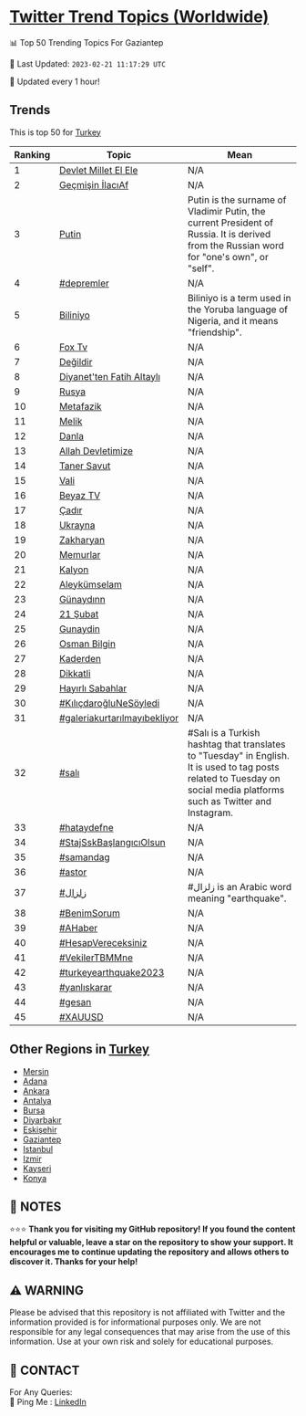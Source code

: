 [Twitter Trend Topics (Worldwide)](https://github.com/ErcinDedeoglu/Twitter-Trend-Topics)
==========


📊 Top 50 Trending Topics For Gaziantep

📆 Last Updated: `2023-02-21 11:17:29 UTC`

🔧 Updated every 1 hour!


## Trends

This is top 50 for [Turkey](</Turkey>)

| Ranking | Topic | Mean |
| ------- | ------------ | ------------ |
| 1 | [Devlet Millet El Ele](http://twitter.com/search?q=Devlet+Millet+El+Ele) | N/A |
| 2 | [Geçmişin İlacıAf](http://twitter.com/search?q=Ge%c3%a7mi%c5%9fin+%c4%b0lac%c4%b1Af) | N/A |
| 3 | [Putin](http://twitter.com/search?q=Putin) | Putin is the surname of Vladimir Putin, the current President of Russia. It is derived from the Russian word for "one's own", or "self". |
| 4 | [#depremler](http://twitter.com/search?q=%23depremler) | N/A |
| 5 | [Biliniyo](http://twitter.com/search?q=Biliniyo) | Biliniyo is a term used in the Yoruba language of Nigeria, and it means "friendship". |
| 6 | [Fox Tv](http://twitter.com/search?q=Fox+Tv) | N/A |
| 7 | [Değildir](http://twitter.com/search?q=De%c4%9fildir) | N/A |
| 8 | [Diyanet'ten Fatih Altaylı](http://twitter.com/search?q=Diyanet%27ten+Fatih+Altayl%c4%b1) | N/A |
| 9 | [Rusya](http://twitter.com/search?q=Rusya) | N/A |
| 10 | [Metafazik](http://twitter.com/search?q=Metafazik) | N/A |
| 11 | [Melik](http://twitter.com/search?q=Melik) | N/A |
| 12 | [Danla](http://twitter.com/search?q=Danla) | N/A |
| 13 | [Allah Devletimize](http://twitter.com/search?q=Allah+Devletimize) | N/A |
| 14 | [Taner Savut](http://twitter.com/search?q=Taner+Savut) | N/A |
| 15 | [Vali](http://twitter.com/search?q=Vali) | N/A |
| 16 | [Beyaz TV](http://twitter.com/search?q=Beyaz+TV) | N/A |
| 17 | [Çadır](http://twitter.com/search?q=%c3%87ad%c4%b1r) | N/A |
| 18 | [Ukrayna](http://twitter.com/search?q=Ukrayna) | N/A |
| 19 | [Zakharyan](http://twitter.com/search?q=Zakharyan) | N/A |
| 20 | [Memurlar](http://twitter.com/search?q=Memurlar) | N/A |
| 21 | [Kalyon](http://twitter.com/search?q=Kalyon) | N/A |
| 22 | [Aleykümselam](http://twitter.com/search?q=Aleyk%c3%bcmselam) | N/A |
| 23 | [Günaydınn](http://twitter.com/search?q=G%c3%bcnayd%c4%b1nn) | N/A |
| 24 | [21 Şubat](http://twitter.com/search?q=21+%c5%9eubat) | N/A |
| 25 | [Gunaydin](http://twitter.com/search?q=Gunaydin) | N/A |
| 26 | [Osman Bilgin](http://twitter.com/search?q=Osman+Bilgin) | N/A |
| 27 | [Kaderden](http://twitter.com/search?q=Kaderden) | N/A |
| 28 | [Dikkatli](http://twitter.com/search?q=Dikkatli) | N/A |
| 29 | [Hayırlı Sabahlar](http://twitter.com/search?q=Hay%c4%b1rl%c4%b1+Sabahlar) | N/A |
| 30 | [#KılıçdaroğluNeSöyledi](http://twitter.com/search?q=%23K%c4%b1l%c4%b1%c3%a7daro%c4%9fluNeS%c3%b6yledi) | N/A |
| 31 | [#galeriakurtarılmayıbekliyor](http://twitter.com/search?q=%23galeriakurtar%c4%b1lmay%c4%b1bekliyor) | N/A |
| 32 | [#salı](http://twitter.com/search?q=%23sal%c4%b1) | #Salı is a Turkish hashtag that translates to "Tuesday" in English. It is used to tag posts related to Tuesday on social media platforms such as Twitter and Instagram. |
| 33 | [#hataydefne](http://twitter.com/search?q=%23hataydefne) | N/A |
| 34 | [#StajSskBaşlangıcıOlsun](http://twitter.com/search?q=%23StajSskBa%c5%9flang%c4%b1c%c4%b1Olsun) | N/A |
| 35 | [#samandag](http://twitter.com/search?q=%23samandag) | N/A |
| 36 | [#astor](http://twitter.com/search?q=%23astor) | N/A |
| 37 | [#زلزال](http://twitter.com/search?q=%23%d8%b2%d9%84%d8%b2%d8%a7%d9%84) | #زلزال is an Arabic word meaning "earthquake". |
| 38 | [#BenimSorum](http://twitter.com/search?q=%23BenimSorum) | N/A |
| 39 | [#AHaber](http://twitter.com/search?q=%23AHaber) | N/A |
| 40 | [#HesapVereceksiniz](http://twitter.com/search?q=%23HesapVereceksiniz) | N/A |
| 41 | [#VekilerTBMMne](http://twitter.com/search?q=%23VekilerTBMMne) | N/A |
| 42 | [#turkeyearthquake2023](http://twitter.com/search?q=%23turkeyearthquake2023) | N/A |
| 43 | [#yanlıskarar](http://twitter.com/search?q=%23yanl%c4%b1skarar) | N/A |
| 44 | [#gesan](http://twitter.com/search?q=%23gesan) | N/A |
| 45 | [#XAUUSD](http://twitter.com/search?q=%23XAUUSD) | N/A |



## Other Regions in [Turkey](</Turkey>)

* [Mersin](</Turkey/Mersin.md>)
* [Adana](</Turkey/Adana.md>)
* [Ankara](</Turkey/Ankara.md>)
* [Antalya](</Turkey/Antalya.md>)
* [Bursa](</Turkey/Bursa.md>)
* [Diyarbakır](</Turkey/Diyarbakır.md>)
* [Eskişehir](</Turkey/Eskişehir.md>)
* [Gaziantep](</Turkey/Gaziantep.md>)
* [Istanbul](</Turkey/Istanbul.md>)
* [Izmir](</Turkey/Izmir.md>)
* [Kayseri](</Turkey/Kayseri.md>)
* [Konya](</Turkey/Konya.md>)



## 📝 NOTES

⭐⭐⭐ **Thank you for visiting my GitHub repository! If you found the content helpful or valuable, leave a star on the repository to show your support. It encourages me to continue updating the repository and allows others to discover it. Thanks for your help!**


## ⚠️ WARNING

Please be advised that this repository is not affiliated with Twitter and the information provided is for informational purposes only. We are not responsible for any legal consequences that may arise from the use of this information. Use at your own risk and solely for educational purposes.


## 📨 CONTACT

 For Any Queries:  
            🏓 Ping Me : [LinkedIn](https://www.linkedin.com/in/ercindedeoglu/)
